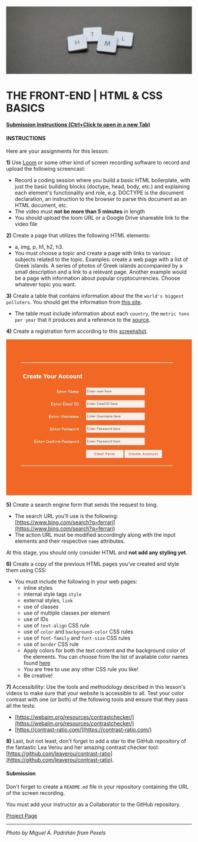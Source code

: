 ![](README.jpg)

# THE FRONT-END | HTML & CSS BASICS

[**Submission Instructions (Ctrl+Click to open in a new Tab)**](https://github.com/SocialHackersAcademy/FrontEndCourseExercises/#instructions)

#### INSTRUCTIONS

Here are your assignments for this lesson:

**1)** Use [Loom](loom.com) or some other kind of screen recording software to record and upload the following screencast:
  - Record a coding session where you build a basic HTML boilerplate, with just the basic building blocks (doctype, head, body, etc.) and explaining each element's functionality and role, e.g. DOCTYPE is the document declaration, an instruction to the browser to parse this document as an HTML document, etc.
  - The video must **not be more than 5 minutes** in length
  - You should upload the loom URL or a Google Drive shareable link to the video file

**2)** Create a page that utilizes the following HTML elements:
  - a, img, p, h1, h2, h3.
  - You must choose a topic and create a page with links to various subjects related to the topic. Examples: create a web page with a list of Greek islands. A series of photos of Greek islands accompanied by a small description and a link to a relevant page. Another example would be a page with information about popular cryptocurrencies. Choose whatever topic you want.

**3)** Create a table that contains information about the the `world's biggest polluters`. You should get the information from [this site](https://gulfnews.com/photos/news/who-are-the-worlds-biggest-polluters-1.1572250802844?slide=1).
  - The table must include information about each `country`, the `metric tons per year` that it produces and a reference to the [source](http://www.globalcarbonatlas.org/en/CO2-emissions).

**4)** Create a registration form according to this [screenshot](./ASSETS/exercise-html-form-creation.jpg).

[![form creation exercise](./ASSETS/exercise-html-form-creation.jpg)](./ASSETS/exercise-html-form-creation.jpg)

**5)** Create a search engine form that sends the request to bing.
  - The search URL you'll use is the following: [https://www.bing.com/search?q=ferrari](https://www.bing.com/search?q=ferrari)
  - The action URL must be modified accordingly along with the input elements and their respective `name` attributes.

At this stage, you should only consider HTML and **not add any styling yet**.

**6)** Create a copy of the previous HTML pages you've created and style them using CSS:
  - You must include the following in your web pages:
    - inline styles
    - internal style tags `style`
    - external styles, `link`
    - use of classes
    - use of multiple classes per element
    - use of IDs
    - use of `text-align` CSS rule
    - use of `color` and `background-color` CSS rules
    - use of `font-family` and `font-size` CSS rules
    - use of `border` CSS rule
    - Apply colors for both the text content and the background color of the elements. You can choose from the list of available color names found [here](https://developer.mozilla.org/en-US/docs/Web/CSS/color_value#Color_keywords)
    - You are free to use any other CSS rule you like!
    - Be creative!

**7)** Accessibility: Use the tools and methodology described in this lesson's videos to make sure that your website is accessible to all. Test your color contrast with one (or both) of the following tools and ensure that they pass all the tests:
  - [https://webaim.org/resources/contrastchecker/](https://webaim.org/resources/contrastchecker/)
  - [https://contrast-ratio.com/](https://contrast-ratio.com/)

**8)** Last, but not least, don't forget to add a star to the GitHub repository of the fantastic Lea Verou and her amazing contrast checker tool: [https://github.com/leaverou/contrast-ratio](https://github.com/leaverou/contrast-ratio).

#### Submission

Don't forget to create a `README.md` file in your repository containing the URL of the screen recording.

You must add your instructor as a Collaborator to the GitHub repository.

[Project Page](https://athena.socialhackersacademy.org/topic/html-css-basics/)

---

_Photo by Miguel Á. Padriñán from Pexels_
